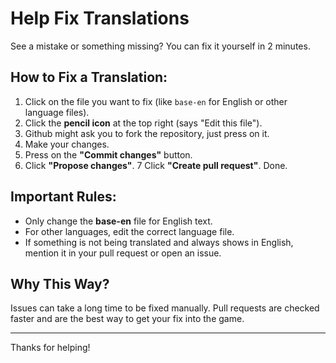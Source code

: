 # Help Fix Translations

See a mistake or something missing? You can fix it yourself in 2 minutes.

## How to Fix a Translation:
1. Click on the file you want to fix (like `base-en` for English or other language files).
2. Click the **pencil icon** at the top right (says "Edit this file").
3. Github might ask you to fork the repository, just press on it. 
4. Make your changes.
5. Press on the **"Commit changes"** button.
6. Click **"Propose changes"**.
7  Click **"Create pull request"**.
Done.

## Important Rules:
- Only change the **base-en** file for English text.
- For other languages, edit the correct language file.
- If something is not being translated and always shows in English, mention it in your pull request or open an issue.

## Why This Way?
Issues can take a long time to be fixed manually.
Pull requests are checked faster and are the best way to get your fix into the game.

---

Thanks for helping!
